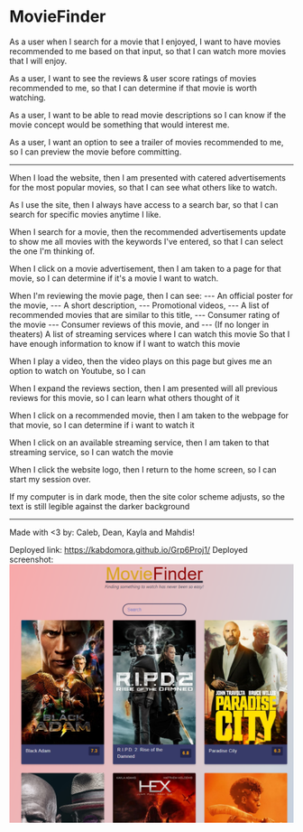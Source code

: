 # MovieFinder


As a user when I search for a movie that I enjoyed, I want to have movies recommended to me based on that input, so that I can watch more movies that I will enjoy. 

As a user, I want to see the reviews & user score ratings of movies recommended to me, so that I can determine if that movie is worth watching.

As a user, I want to be able to read movie descriptions so I can know if the movie concept would be something that would interest me.

As a user, I want an option to see a trailer of movies recommended to me, so I can preview the movie before committing.


-----------------------------------------------------------------------------------------------------------


When I load the website, then I am presented with catered advertisements for the most popular movies, so that I can see what others like to watch.

As I use the site, then I always have access to a search bar, so that I can search for specific movies anytime I like.

When I search for a movie, then the recommended advertisements update to show me all movies with the keywords I've entered, so that I can select the one I'm thinking of.

When I click on a movie advertisement, then I am taken to a page for that movie, so I can determine if it's a movie I want to watch.

When I'm reviewing the movie page, then I can see:
        --- An official poster for the movie, 
        --- A short description, 
        --- Promotional videos,
        --- A list of recommended movies that are similar to this title, 
        --- Consumer rating of the movie
        --- Consumer reviews of this movie, and
        --- (If no longer in theaters) A list of streaming services where I can watch this movie
So that I have enough information to know if I want to watch this movie

When I play a video, then the video plays on this page but gives me an option to watch on Youtube, so I can 

When I expand the reviews section, then I am presented will all previous reviews for this movie, so I can learn what others thought of it 

When I click on a recommended movie, then I am taken to the webpage for that movie, so I can determine if i want to watch it

When I click on an available streaming service, then I am taken to that streaming service, so I can watch the movie

When I click the website logo, then I return to the home screen, so I can start my session over. 

If my computer is in dark mode, then the site color scheme adjusts, so the text is still legible against the darker background

--------------------------------------------------------------------------------------------------------------

Made with <3 by: Caleb, Dean, Kayla and Mahdis! 

Deployed link: https://kabdomora.github.io/Grp6Proj1/
Deployed screenshot: ![Screenshot](Screenshot-deployed.PNG)


